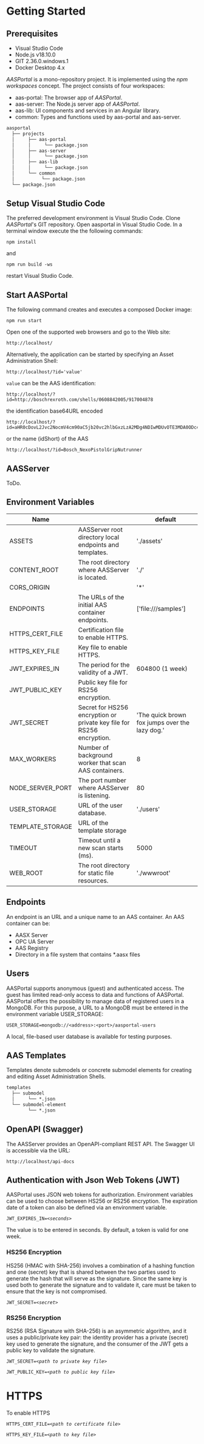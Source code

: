 # Getting Started
## Prerequisites
- Visual Studio Code
- Node.js v18.10.0
- GIT 2.36.0.windows.1
- Docker Desktop 4.x

*AASPortal* is a mono-repository project. It is implemented using the *npm workspaces* concept. The project consists of four workspaces:
- aas-portal: The browser app of *AASPortal*.
- aas-server: The Node.js server app of *AASPortal*.
- aas-lib: UI components and services in an Angular library.
- common: Types and functions used by aas-portal and aas-server.

```txt
aasportal
  ├── projects
  │     ├── aas-portal
  │     │     └── package.json
  │     ├── aas-server
  │     │     └── package.json
  │     ├── aas-lib
  │     │     └── package.json
  │     └── common
  │          └── package.json
  └── package.json

```

## Setup Visual Studio Code
The preferred development environment is Visual Studio Code. Clone *AASPortal*'s GIT repository. Open aasportal in Visual Studio Code. In a terminal window execute the the following commands:

`npm install`

and

`npm run build -ws`

restart Visual Studio Code.

## Start AASPortal
The following command creates and executes a composed Docker image:

`npm run start`

Open one of the supported web browsers and go to the Web site:

    http://localhost/

Alternatively, the application can be started by specifying an Asset Administration Shell:

    http://localhost/?id='value'

`value` can be the AAS identification:

    http://localhost/?id=http://boschrexroth.com/shells/0608842005/917004878

the identification base64URL encoded

    http://localhost/?id=aHR0cDovL2Jvc2NocmV4cm90aC5jb20vc2hlbGxzLzA2MDg4NDIwMDUvOTE3MDA0ODc4

or the name (idShort) of the AAS

    http://localhost/?id=Bosch_NexoPistolGripNutrunner

## AASServer 
ToDo.

## Environment Variables
| Name             |                                                                       | default                                        |
| ---------------- | --------------------------------------------------------------------- | ---------------------------------------------- |
| ASSETS           | AASServer root directory local endpoints and templates.               | './assets'                                     |
| CONTENT_ROOT     | The root directory where AASServer is located.                        | './'                                           |
| CORS_ORIGIN      |                                                                       | '*'                                            |
| ENDPOINTS        | The URLs of the initial AAS container endpoints.                      | ['file:///samples']                            |
| HTTPS_CERT_FILE  | Certification file to enable HTTPS.                                   |                                                |
| HTTPS_KEY_FILE   | Key file to enable HTTPS.                                             |                                                |
| JWT_EXPIRES_IN   | The period for the validity of a JWT.                                 | 604800 (1 week)                                |
| JWT_PUBLIC_KEY   | Public key file for RS256 encryption.                                 |                                                |
| JWT_SECRET       | Secret for HS256 encryption or private key file for RS256 encryption. | 'The quick brown fox jumps over the lazy dog.' |
| MAX_WORKERS      | Number of background worker that scan AAS containers.                 | 8                                              |
| NODE_SERVER_PORT | The port number where AASServer is listening.                         | 80                                             |
| USER_STORAGE     | URL of the user database.                                             | './users'                                      |
| TEMPLATE_STORAGE | URL of the template storage                                           |                                                |
| TIMEOUT          | Timeout until a new scan starts (ms).                                 | 5000                                           |
| WEB_ROOT         | The root directory for static file resources.                         | './wwwroot'                                    |

## Endpoints
An endpoint is an URL and a unique name to an AAS container. An AAS container can be:
- AASX Server
- OPC UA Server
- AAS Registry
- Directory in a file system that contains *.aasx files

## Users
AASPortal supports anonymous (guest) and authenticated access. The guest has limited read-only access to data and functions of AASPortal. AASPortal offers the possibility to manage data of registered users in a MongoDB. For this purpose, a URL to a MongoDB must be entered in the environment variable USER_STORAGE:

`USER_STORAGE=mongodb://<address>:<port>/aasportal-users`

A local, file-based user database is available for testing purposes.

## AAS Templates
Templates denote submodels or concrete submodel elements for creating and editing Asset Administration Shells.

```txt
templates
  ├── submodel
  │     └── *.json
  └── submodel-element
        └── *.json
```

## OpenAPI (Swagger)
The AASServer provides an OpenAPI-compliant REST API. The Swagger UI is accessible via the URL:

`http://localhost/api-docs`

## Authentication with Json Web Tokens (JWT)
AASPortal uses JSON web tokens for authorization. Environment variables can be used to choose between HS256 or RS256 encryption. The expiration date of a token can also be defined via an environment variable.

`JWT_EXPIRES_IN=`*`<seconds>`*

The value is to be entered in seconds. By default, a token is valid for one week.

### HS256 Encryption
HS256 (HMAC with SHA-256) involves a combination of a hashing function and one (secret) key that is shared between the two parties used to generate the hash that will serve as the signature. Since the same key is used both to generate the signature and to validate it, care must be taken to ensure that the key is not compromised.

`JWT_SECRET=`*`<secret>`*

### RS256 Encryption
RS256 (RSA Signature with SHA-256) is an asymmetric algorithm, and it uses a public/private key pair: the identity provider has a private (secret) key used to generate the signature, and the consumer of the JWT gets a public key to validate the signature.

`JWT_SECRET=`*`<path to private key file>`*

`JWT_PUBLIC_KEY=`*`<path to public key file>`*

# HTTPS
To enable HTTPS 

`HTTPS_CERT_FILE=`*`<path to certificate file>`*

`HTTPS_KEY_FILE=`*`<path to key file>`*
